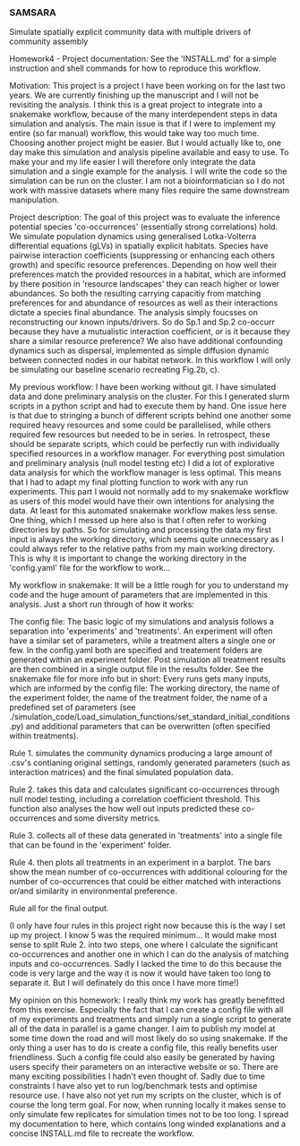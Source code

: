 ### SAMSARA
Simulate spatially explicit community data with multiple drivers of community assembly

Homework4 - Project documentation:
See the 'INSTALL.md' for a simple instruction and shell commands for how to reproduce this workflow.


Motivation:
This project is a project I have been working on for the last two years. We are currently finishing up the manuscript and I will not be revisiting the analysis. I think this is a great project to integrate into a snakemake workflow, because of the many interdependent steps in data simulation and analysis. The main issue is that if I were to implement my entire (so far manual) workflow, this would take way too much time. Choosing another project might be easier. But I would actually like to, one day make this simulation and analysis pipeline available and easy to use. To make your and my life easier I will therefore only integrate the data simulation and a single example for the analysis. I will write the code so the simulation can be run on the cluster. I am not a bioinformatician so I do not work with massive datasets where many files require the same downstream manipulation.


Project description:
The goal of this project was to evaluate the inference potential species 'co-occurrences' (essentially strong correlations) hold. We simulate population dynamics using generalised Lotka-Volterra differential equations (gLVs) in spatially explicit habitats. Species have pairwise interaction coefficients (suppressing or enhancing each others growth) and specific resource preferences. Depending on how well their preferences match the provided resources in a habitat, which are informed by there position in 'resource landscapes' they can reach higher or lower abundances. So both the resulting carrying capacitiy from matching preferences for and abundance of resources as well as their interactions dictate a species final abundance. The analysis simply foucsses on reconstructing our known inputs/drivers. So do Sp.1 and Sp.2 co-occurr because they have a mutualistic interaction coefficient, or is it because they share a similar resource preference? We also have additional confounding dynamics such as dispersal, implemented as simple diffusion dynamic between connected nodes in our habitat network. In this workflow I will only be simulating our baseline scenario recreating Fig.2b, c).


My previous workflow:
I have been working without git. I have simulated data and done preliminary analysis on the cluster. For this I generated slurm scripts in a python script and had to execute them by hand. One issue here is that due to stringing a bunch of different scripts behind one another some required heavy resources and some could be parallelised, while others required few resources but needed to be in series. In retrospect, these should be separate scripts, which could be perfectly run with individually specified resources in a workflow manager. For everything post simulation and preliminary analysis (null model testing etc) I did a lot of explorative data analysis for which the workflow manager is less optimal. This means that I had to adapt my final plotting function to work with any run experiments. This part I would not normally add to my snakemake workflow as users of this model would have their own intentions for analysing the data. At least for this automated snakemake workflow makes less sense.
One thing, which I messed up here also is that I often refer to working directories by paths. So for simulating and processing the data my first input is always the working directory, which seems quite unnecessary as I could always refer to the relative paths from my main working directory. This is why it is important to change the working directory in the 'config.yaml' file for the workflow to work...


My workflow in snakemake:
It will be a little rough for you to understand my code and the huge amount of parameters that are implemented in this analysis. 
Just a short run through of how it works:

The config file:
The basic logic of my simulations and analysis follows a separation into 'experiments' and 'treatments'. An experiment will often have a similar set of parameters, while a treatment alters a single one or few. In the config.yaml both are specified and treatement folders are generated within an experiment folder. Post simulation all treatment results are then combined in a single output file in the results folder. See the snakemake file for more info but in short: Every runs gets many inputs, which are informed by the config file: The working directory, the name of the experiment folder, the name of the treatment folder, the name of a predefined set of parameters (see ./simulation_code/Load_simulation_functions/set_standard_initial_conditions.py) and additional parameters that can be overwritten (often specified within treatments).

Rule 1.  simulates the community dynamics producing a large amount of .csv's contianing original settings, randomly generated parameters (such as interaction matrices) and the final simulated population data.

Rule 2. takes this data and calculates significant co-occurrences through null model testing, including a correlation coefficient threshold. This function also analyses the how well out inputs predicted these co-occurrences and some diversity metrics.

Rule 3. collects all of these data generated in 'treatments' into a single file that can be found in the 'experiment' folder.

Rule 4. then plots all treatments in an experiment in a barplot. The bars show the mean number of co-occurrences with additional colouring for the number of co-occurrences that could be either matched with interactions or/and similarity in environmental preference.

Rule all for the final output.

(I only have four rules in this project right now because this is the way I set up my project. I know 5 was the required minimum... It would make most sense to split Rule 2. into two steps, one where I calculate the significant co-occurrences and another one in which I can do the analysis of matching inputs and co-occurrences. Sadly I lacked the time to do this because the code is very large and the way it is now it would have taken too long to separate it. But I will definately do this once I have more time!)


My opinion on this homework:
I really think my work has greatly benefitted from this exercise. Especially the fact that I can create a config file with all of my experiments and treatments and simply run a single script to generate all of the data in parallel is a game changer. I aim to publish my model at some time down the road and will most likely do so using snakemake. If the only thing a user has to do is create a config file, this really benefits user friendliness. Such a config file could also easily be generated by having users specify their parameters on an interactive website or so. There are many exciting possibilities I hadn't even thought of. Sadly due to time constraints I have also yet to run log/benchmark tests and optimise resource use. I have also not yet run my scripts on the cluster, which is of course the long term goal. For now, when running locally it makes sense to only simulate few replicates for simulation times not to be too long. I spread my documentation to here, which contains long winded explanations and a concise INSTALL.md file to recreate the workflow.
